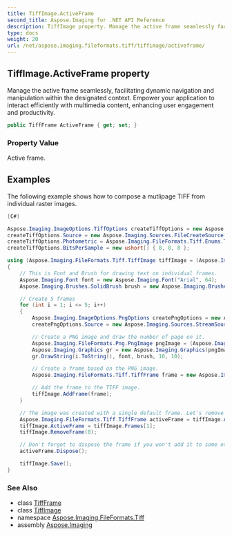 ```yaml
---
title: TiffImage.ActiveFrame
second_title: Aspose.Imaging for .NET API Reference
description: TiffImage property. Manage the active frame seamlessly facilitating dynamic navigation and manipulation within the designated context. Empower your application to interact efficiently with multimedia content enhancing user engagement and productivity
type: docs
weight: 20
url: /net/aspose.imaging.fileformats.tiff/tiffimage/activeframe/
---
```

## TiffImage.ActiveFrame property

Manage the active frame seamlessly, facilitating dynamic navigation and manipulation within the designated context. Empower your application to interact efficiently with multimedia content, enhancing user engagement and productivity.

```csharp
public TiffFrame ActiveFrame { get; set; }
```

### Property Value

Active frame.

## Examples

The following example shows how to compose a mutlipage TIFF from individual raster images.

```csharp
[C#]

Aspose.Imaging.ImageOptions.TiffOptions createTiffOptions = new Aspose.Imaging.ImageOptions.TiffOptions(Aspose.Imaging.FileFormats.Tiff.Enums.TiffExpectedFormat.Default);
createTiffOptions.Source = new Aspose.Imaging.Sources.FileCreateSource("c:\\temp\\multipage.tif", false);
createTiffOptions.Photometric = Aspose.Imaging.FileFormats.Tiff.Enums.TiffPhotometrics.Rgb;
createTiffOptions.BitsPerSample = new ushort[] { 8, 8, 8 };

using (Aspose.Imaging.FileFormats.Tiff.TiffImage tiffImage = (Aspose.Imaging.FileFormats.Tiff.TiffImage)Image.Create(createTiffOptions, 100, 100))
{
    // This is Font and Brush for drawing text on individual frames.
    Aspose.Imaging.Font font = new Aspose.Imaging.Font("Arial", 64);
    Aspose.Imaging.Brushes.SolidBrush brush = new Aspose.Imaging.Brushes.SolidBrush(Aspose.Imaging.Color.White);

    // Create 5 frames
    for (int i = 1; i <= 5; i++)
    {
        Aspose.Imaging.ImageOptions.PngOptions createPngOptions = new Aspose.Imaging.ImageOptions.PngOptions();
        createPngOptions.Source = new Aspose.Imaging.Sources.StreamSource(new System.IO.MemoryStream());

        // Create a PNG image and draw the number of page on it.
        Aspose.Imaging.FileFormats.Png.PngImage pngImage = (Aspose.Imaging.FileFormats.Png.PngImage)Image.Create(createPngOptions, 100, 100);
        Aspose.Imaging.Graphics gr = new Aspose.Imaging.Graphics(pngImage);
        gr.DrawString(i.ToString(), font, brush, 10, 10);

        // Create a frame based on the PNG image.
        Aspose.Imaging.FileFormats.Tiff.TiffFrame frame = new Aspose.Imaging.FileFormats.Tiff.TiffFrame(pngImage);

        // Add the frame to the TIFF image.
        tiffImage.AddFrame(frame);
    }

    // The image was created with a single default frame. Let's remove it.
    Aspose.Imaging.FileFormats.Tiff.TiffFrame activeFrame = tiffImage.ActiveFrame;
    tiffImage.ActiveFrame = tiffImage.Frames[1];
    tiffImage.RemoveFrame(0);

    // Don't forget to dispose the frame if you won't add it to some other TiffImage
    activeFrame.Dispose();

    tiffImage.Save();
}
```

### See Also

* class [TiffFrame](../../tiffframe/)
* class [TiffImage](../)
* namespace [Aspose.Imaging.FileFormats.Tiff](../../tiffimage/)
* assembly [Aspose.Imaging](../../../)


